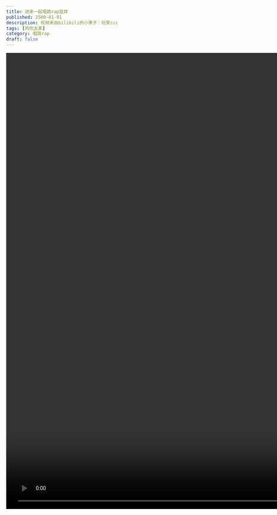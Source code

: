 ```yaml
---
title: 进来一起唱跳rap篮球
published: 2500-01-01
description: 视频来自bilibili的小黑子：玩笑ccc
tags: [鸡你太美]
category: 唱跳rap
draft: false
---
```

<video controls autoplay width="2460px">
  <source src="https://al.855955.xyz/d/RR/kun/jkkk.mp4?sign=ehHpqZeMphS7g4h9p2J7NGYqtHQnT2aBZc2sf43uVp0=:0" type="video/mp4">
  Your browser does not support the video tag.
</video> 